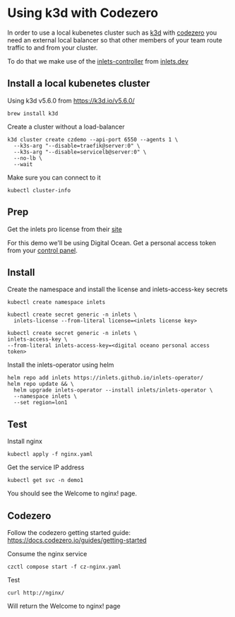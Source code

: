 # Using k3d with Codezero

In order to use a local kubenetes cluster such as [k3d](https://k3d.io) with [codezero](https://codezero.io) 
you need an external local balancer so that other members of your team route traffic to and from your cluster.

To do that we make use of the [inlets-controller](https://github.com/inlets/inlets-operator) from [inlets.dev](https://inlets.dev)

## Install a local kubenetes cluster

Using k3d v5.6.0 from https://k3d.io/v5.6.0/

```
brew install k3d
```

Create a cluster without a load-balancer

```
k3d cluster create czdemo --api-port 6550 --agents 1 \
  --k3s-arg "--disable=traefik@server:0" \
  --k3s-arg "--disable=servicelb@server:0" \
  --no-lb \
  --wait
```

Make sure you can connect to it

```
kubectl cluster-info
```

## Prep

Get the inlets pro license from their [site](https://inlets.dev/pricing)

For this demo we'll be using Digital Ocean.  Get a personal access token from your [control panel](https://cloud.digitalocean.com/account/api/tokens).

## Install 

Create the namespace and install the license and inlets-access-key secrets

```
kubectl create namespace inlets
```

```
kubectl create secret generic -n inlets \
  inlets-license --from-literal license=<inlets license key>
```

```
kubectl create secret generic -n inlets \
inlets-access-key \
--from-literal inlets-access-key=<digital oceano personal access token>
```

Install the inlets-operator using helm

```
helm repo add inlets https://inlets.github.io/inlets-operator/
helm repo update && \
  helm upgrade inlets-operator --install inlets/inlets-operator \
  --namespace inlets \
  --set region=lon1
```

## Test

Install nginx

```
kubectl apply -f nginx.yaml
```

Get the service IP address

```
kubectl get svc -n demo1
```

You should see the Welcome to nginx! page.

## Codezero

Follow the codezero getting started guide: https://docs.codezero.io/guides/getting-started

Consume the nginx service

```
czctl compose start -f cz-nginx.yaml
```

Test

```
curl http://nginx/
```

Will return the Welcome to nginx! page



